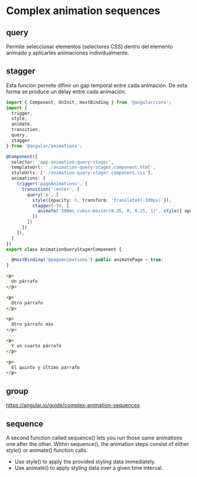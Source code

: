 # Complex animation sequences

## query

Permite seleccionar elementos (selectores CSS) dentro del elemento animado y aplicarles animaciones individualmente.

## stagger

Esta función permite difinir un gap temporal entre cada animación. De esta forma se produce un delay entre cada animación.

```ts
import { Component, OnInit, HostBinding } from '@angular/core';
import {
  trigger,
  style,
  animate,
  transition,
  query,
  stagger
} from '@angular/animations';

@Component({
  selector: 'app-animation-query-stager',
  templateUrl: './animation-query-stager.component.html',
  styleUrls: ['./animation-query-stager.component.css'],
  animations: [
    trigger('pageAnimations', [
      transition(':enter', [
        query('p', [
          style({opacity: 0, transform: 'translateX(-100px)'}),
          stagger(-30, [
            animate('500ms cubic-bezier(0.35, 0, 0.25, 1)', style({ opacity: 1, transform: 'none' }))
          ])
        ])
      ])
    ]),
  ]
})
export class AnimationQueryStagerComponent {

  @HostBinding('@pageAnimations') public animatePage = true;
}
```

```html
<p>
  Un párrafo
</p>

<p>
  Otro párrafo
</p>

<p>
  Otro párrafo más
</p>

<p>
  Y un cuarto párrafo
</p>

<p>
  El quinto y último párrafo
</p>
```

## group

https://angular.io/guide/complex-animation-sequences

## sequence

A second function called sequence() lets you run those same animations one after the other. Within sequence(), the animation steps consist of either style() or animate() function calls.

- Use style() to apply the provided styling data immediately.
- Use animate() to apply styling data over a given time interval.
